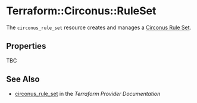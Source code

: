 # Terraform::Circonus::RuleSet

The ``circonus_rule_set`` resource creates and manages a
[Circonus Rule Set](https://login.circonus.com/resources/api/calls/rule_set).

## Properties

TBC

## See Also

* [circonus_rule_set](https://www.terraform.io/docs/providers/circonus/r/rule_set.html) in the _Terraform Provider Documentation_